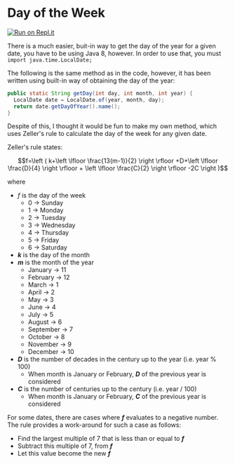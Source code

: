 # Day of the Week

[![Run on Repl.it](https://repl.it/badge/github/hamza-mughees/Day-of-the-Week)](https://repl.it/github/hamza-mughees/Day-of-the-Week)

There is a much easier, buit-in way to get the day of the year for a given date, you have to be using Java 8, however. In order to use that, you must ```import java.time.LocalDate;```

The following is the same method as in the code, however, it has been written using built-in way of obtaining the day of the year:

```java
public static String getDay(int day, int month, int year) {
  LocalDate date = LocalDate.of(year, month, day);
  return date.getDayOfYear().name();
}
```

Despite of this, I thought it would be fun to make my own method, which uses Zeller's rule to calculate the day of the week for any given date.

Zeller's rule states:

$$f=\left ( k+\left \lfloor \frac{13(m-1)}{2} \right \rfloor +D+\left \lfloor \frac{D}{4} \right \rfloor + \left \lfloor \frac{C}{2} \right \rfloor -2C \right )$$

where
* $f$ is the day of the week
  * 0 → Sunday
  * 1 → Monday
  * 2 → Tuesday
  * 3 → Wednesday
  * 4 → Thursday
  * 5 → Friday
  * 6 → Saturday
* ***k*** is the day of the month
* ***m*** is the month of the year
  * January → 11
  * February → 12
  * March → 1
  * April → 2
  * May → 3
  * June → 4
  * July → 5
  * August → 6
  * September → 7
  * October → 8
  * November → 9
  * December → 10
* ***D*** is the number of decades in the century up to the year (i.e. year % 100)
  * When month is January or February, ***D*** of the previous year is considered
* ***C*** is the number of centuries up to the century (i.e. year / 100)
  * When month is January or February, ***C*** of the previous year is considered

For some dates, there are cases where ***f*** evaluates to a negative number. The rule provides a work-around for such a case as follows:

- Find the largest multiple of 7 that is less than or equal to ***f***
- Subtract this multiple of 7, from ***f***
- Let this value become the new ***f***
